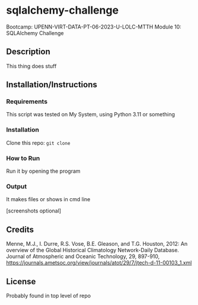 # sqlalchemy-challenge
Bootcamp: UPENN-VIRT-DATA-PT-06-2023-U-LOLC-MTTH Module 10: SQLAlchemy Challenge

## Description
This thing does stuff

## Installation/Instructions
### Requirements
This script was tested on My System, using Python 3.11 or something

### Installation
Clone this repo: `git clone `

### How to Run
Run it by opening the program

### Output
It makes files or shows in cmd line

[screenshots optional]

## Credits
Menne, M.J., I. Durre, R.S. Vose, B.E. Gleason, and T.G. Houston, 2012: An overview of the Global Historical Climatology Network-Daily Database. Journal of Atmospheric and Oceanic Technology, 29, 897-910, <https://journals.ametsoc.org/view/journals/atot/29/7/jtech-d-11-00103_1.xml>

## License
Probably found in top level of repo

